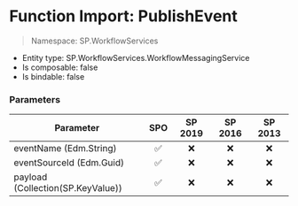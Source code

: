# Function Import: PublishEvent

> Namespace: SP.WorkflowServices

- Entity type: SP.WorkflowServices.WorkflowMessagingService
- Is composable: false
- Is bindable: false

### Parameters

Parameter | SPO | SP 2019 | SP 2016 | SP 2013
----------|:---:|:-------:|:-------:|:-------:
eventName (Edm.String) | ✅ | ❌ | ❌ | ❌
eventSourceId (Edm.Guid) | ✅ | ❌ | ❌ | ❌
payload (Collection(SP.KeyValue)) | ✅ | ❌ | ❌ | ❌